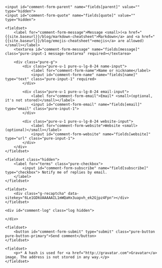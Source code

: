<form id="comment-form" method="POST" action="{{site.staticman_url}}" class="pure-form pure-form-stacked comment-form">
    <input name="options[reCaptcha][siteKey]" value="6Le1GDkUAAAAAIL1mWQaHx3uapvh_ek2Gjpz4Fpn" type="hidden">
    <input name="options[reCaptcha][secret]" value="QYZHb1y4/fYu7zbUO8HIK2HJplQAqBgYdao/BXJfbF4Ywwm8OpCmQhR56sGtMjan4kytj84AOF87kNpwu1Mb7Oppgj3xIX9q0k08bQxEOPGV5Z0MXRcteT1EUm4WYOb2j80r1pOkG7qZ32y3tEakCQqvT7pHjus18kOT4MhzhKI=" type="hidden">
    <input name="options[slug]" type="hidden" value="{{page.slug}}">
    
    <input id="comment-form-parent" name="fields[parent]" value="" type="hidden">
    <input id="comment-form-quote" name="fields[quote]" value="" type="hidden">

    <fieldset>            
        <label for="comment-form-message">Message <small>(<a href="{{site.baseurl}}/blog/markdown-cheatsheet">Markdown</a> and <a href="{{site.baseurl}}/blog/emojis-cheatsheet">emojis</a> are allowed)</small></label>
        <textarea id="comment-form-message" name="fields[message]" class="pure-input-1 message-textarea" required></textarea>

        <div class="pure-g">
            <div class="pure-u-1 pure-u-lg-8-24 name-input">
                <label for="comment-form-name">Name or nickname</label>
                <input id="comment-form-name" name="fields[name]" type="text" class="pure-input-1" required>
            </div>

            <div class="pure-u-1 pure-u-lg-8-24 email-input">
                <label for="comment-form-email">Email* <small>(optional, it's not stored)</small></label>
                <input id="comment-form-email" name="fields[email]" type="email" class="pure-input-1">
            </div>

            <div class="pure-u-1 pure-u-lg-8-24 website-input">
                <label for="comment-form-website">Website <small>(optional)</small></label>
                <input id="comment-form-website" name="fields[website]" type="url" class="pure-input-1">
            </div>
        </div>
    </fieldset>

    <fieldset class="hidden">
        <label for="terms" class="pure-checkbox">
            <input id="comment-form-subscribe" name="field[subscribe]" type="checkbox"> Notify me of replies by email.
        </label>
    </fieldset>

    <fieldset>
        <div class="g-recaptcha" data-sitekey="6Le1GDkUAAAAAIL1mWQaHx3uapvh_ek2Gjpz4Fpn"></div>
    </fieldset>

    <div id="comment-log" class="log hidden">

    </div>

    <fieldset>
        <button id="comment-form-submit" type="submit" class="pure-button pure-button-primary">Send comment</button>
    </fieldset>
    
    <fieldset>
        <p>* A hash is used for <a href="http://gravatar.com">Gravatar</a> image. The address is not stored in any way.</p>
    </fieldset>
</form>